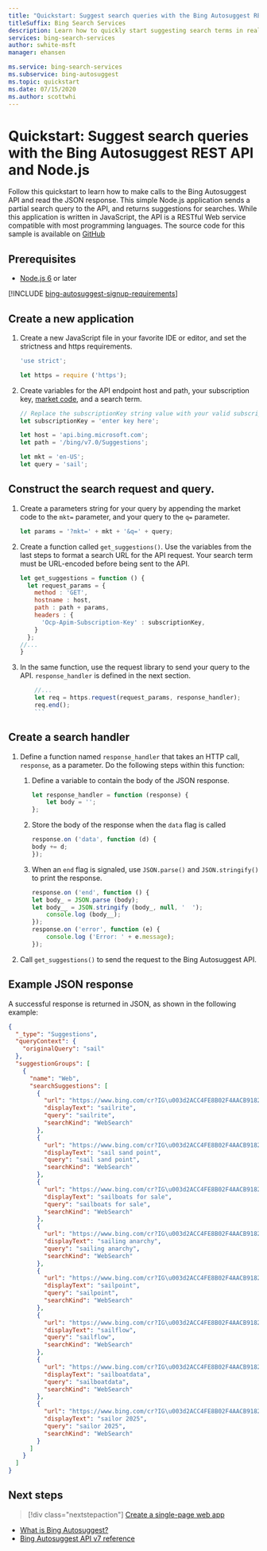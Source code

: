 ```yaml
---
title: "Quickstart: Suggest search queries with the Bing Autosuggest REST API and Node.js"
titleSuffix: Bing Search Services
description: Learn how to quickly start suggesting search terms in real time with the Bing Autosuggest API.
services: bing-search-services
author: swhite-msft
manager: ehansen

ms.service: bing-search-services
ms.subservice: bing-autosuggest
ms.topic: quickstart
ms.date: 07/15/2020
ms.author: scottwhi
---
```


# Quickstart: Suggest search queries with the Bing Autosuggest REST API and Node.js

Follow this quickstart to learn how to make calls to the Bing Autosuggest API and read the JSON response. This simple Node.js application sends a partial search query to the API, and returns suggestions for searches. While this application is written in JavaScript, the API is a RESTful Web service compatible with most programming languages. The source code for this sample is available on [GitHub](https://github.com/Azure-Samples/cognitive-services-REST-api-samples/blob/master/nodejs/Search/BingAutosuggestv7.js)

## Prerequisites

* [Node.js 6](https://nodejs.org/en/download/) or later

[!INCLUDE [bing-autosuggest-signup-requirements](../../includes/bing-autosuggest-signup-requirements.md)]

## Create a new application

1. Create a new JavaScript file in your favorite IDE or editor, and set the strictness and https requirements.
    
    ```javascript
    'use strict';
    
    let https = require ('https');
    ```

2. Create variables for the API endpoint host and path, your subscription key, [market code](../reference/market-codes.md), and a search term. 

    ```javascript
    // Replace the subscriptionKey string value with your valid subscription key.
    let subscriptionKey = 'enter key here';
    
    let host = 'api.bing.microsoft.com';
    let path = '/bing/v7.0/Suggestions';
    
    let mkt = 'en-US';
    let query = 'sail';
    ```

## Construct the search request and query.

1. Create a parameters string for your query by appending the market code to the `mkt=` parameter, and your query to the `q=` parameter.

    ```javascript 
    let params = '?mkt=' + mkt + '&q=' + query;
    ```

2. Create a function called `get_suggestions()`. Use the variables from the last steps to format a search URL for the API request. Your search term must be URL-encoded before being sent to the API.

    ```javascript
    let get_suggestions = function () {
      let request_params = {
        method : 'GET',
        hostname : host,
        path : path + params,
        headers : {
          'Ocp-Apim-Subscription-Key' : subscriptionKey,
        }
      };
    //...
    }
    ```

 1. In the same function, use the request library to send your query to the API. `response_handler` is defined in the next section.
    
    ```javascript
        //...
        let req = https.request(request_params, response_handler);
        req.end();
        ```

## Create a search handler

1. Define a function named `response_handler` that takes an HTTP call, `response`, as a parameter. 
Do the following steps within this function:
    
    1. Define a variable to contain the body of the JSON response.  

        ```javascript
        let response_handler = function (response) {
            let body = '';
        };
        ```

    2. Store the body of the response when the `data` flag is called
        
        ```javascript
        response.on ('data', function (d) {
        body += d;
        });
        ```

    3. When an `end` flag is signaled, use `JSON.parse()` and `JSON.stringify()` to print the response.
    
        ```javascript
        response.on ('end', function () {
        let body_ = JSON.parse (body);
        let body__ = JSON.stringify (body_, null, '  ');
            console.log (body__);
        });
        response.on ('error', function (e) {
            console.log ('Error: ' + e.message);
        });
        ```

2. Call `get_suggestions()` to send the request to the Bing Autosuggest API.

## Example JSON response

A successful response is returned in JSON, as shown in the following example: 

```json
{
  "_type": "Suggestions",
  "queryContext": {
    "originalQuery": "sail"
  },
  "suggestionGroups": [
    {
      "name": "Web",
      "searchSuggestions": [
        {
          "url": "https://www.bing.com/cr?IG\u003d2ACC4FE8B02F4AACB9182A6502B0E556\u0026CID\u003d1D546424A4CB64AF2D386F26A5CD6583\u0026rd\u003d1\u0026h\u003dgvtP9TS9NwhajSapY2Se6y1eCbP2fq_GiP2n-cxi6OY\u0026v\u003d1\u0026r\u003dhttps%3a%2f%2fwww.bing.com%2fsearch%3fq%3dsailrite%26FORM%3dUSBAPI\u0026p\u003dDevEx,5003.1",
          "displayText": "sailrite",
          "query": "sailrite",
          "searchKind": "WebSearch"
        },
        {
          "url": "https://www.bing.com/cr?IG\u003d2ACC4FE8B02F4AACB9182A6502B0E556\u0026CID\u003d1D546424A4CB64AF2D386F26A5CD6583\u0026rd\u003d1\u0026h\u003dBTS0G6AakxntIl9rmbDXtk1n6rQpsZZ99aQ7ClE7dTY\u0026v\u003d1\u0026r\u003dhttps%3a%2f%2fwww.bing.com%2fsearch%3fq%3dsail%2bsand%2bpoint%26FORM%3dUSBAPI\u0026p\u003dDevEx,5004.1",
          "displayText": "sail sand point",
          "query": "sail sand point",
          "searchKind": "WebSearch"
        },
        {
          "url": "https://www.bing.com/cr?IG\u003d2ACC4FE8B02F4AACB9182A6502B0E556\u0026CID\u003d1D546424A4CB64AF2D386F26A5CD6583\u0026rd\u003d1\u0026h\u003dc0QOA_j6swCZJy9FxqOwke2KslJE7ZRmMooGClAuCpY\u0026v\u003d1\u0026r\u003dhttps%3a%2f%2fwww.bing.com%2fsearch%3fq%3dsailboats%2bfor%2bsale%26FORM%3dUSBAPI\u0026p\u003dDevEx,5005.1",
          "displayText": "sailboats for sale",
          "query": "sailboats for sale",
          "searchKind": "WebSearch"
        },
        {
          "url": "https://www.bing.com/cr?IG\u003d2ACC4FE8B02F4AACB9182A6502B0E556\u0026CID\u003d1D546424A4CB64AF2D386F26A5CD6583\u0026rd\u003d1\u0026h\u003dmnMdREUH20SepmHQH1zlh9Hy_w7jpOlZFm3KG2R_BoA\u0026v\u003d1\u0026r\u003dhttps%3a%2f%2fwww.bing.com%2fsearch%3fq%3dsailing%2banarchy%26FORM%3dUSBAPI\u0026p\u003dDevEx,5006.1",
          "displayText": "sailing anarchy",
          "query": "sailing anarchy",
          "searchKind": "WebSearch"
        },
        {
          "url": "https://www.bing.com/cr?IG\u003d2ACC4FE8B02F4AACB9182A6502B0E556\u0026CID\u003d1D546424A4CB64AF2D386F26A5CD6583\u0026rd\u003d1\u0026h\u003dWLFO-B1GG5qtBGnoU1Bizz02YKkg5fgAQtHwhXn4z8I\u0026v\u003d1\u0026r\u003dhttps%3a%2f%2fwww.bing.com%2fsearch%3fq%3dsailpoint%26FORM%3dUSBAPI\u0026p\u003dDevEx,5007.1",
          "displayText": "sailpoint",
          "query": "sailpoint",
          "searchKind": "WebSearch"
        },
        {
          "url": "https://www.bing.com/cr?IG\u003d2ACC4FE8B02F4AACB9182A6502B0E556\u0026CID\u003d1D546424A4CB64AF2D386F26A5CD6583\u0026rd\u003d1\u0026h\u003dquBMwmKlGwqC5wAU0K7n416plhWcR8zQCi7r-Fw9Y0w\u0026v\u003d1\u0026r\u003dhttps%3a%2f%2fwww.bing.com%2fsearch%3fq%3dsailflow%26FORM%3dUSBAPI\u0026p\u003dDevEx,5008.1",
          "displayText": "sailflow",
          "query": "sailflow",
          "searchKind": "WebSearch"
        },
        {
          "url": "https://www.bing.com/cr?IG\u003d2ACC4FE8B02F4AACB9182A6502B0E556\u0026CID\u003d1D546424A4CB64AF2D386F26A5CD6583\u0026rd\u003d1\u0026h\u003d0udadFl0gCTKCp0QmzQTXS3_y08iO8FpwsoKPHPS6kw\u0026v\u003d1\u0026r\u003dhttps%3a%2f%2fwww.bing.com%2fsearch%3fq%3dsailboatdata%26FORM%3dUSBAPI\u0026p\u003dDevEx,5009.1",
          "displayText": "sailboatdata",
          "query": "sailboatdata",
          "searchKind": "WebSearch"
        },
        {
          "url": "https://www.bing.com/cr?IG\u003d2ACC4FE8B02F4AACB9182A6502B0E556\u0026CID\u003d1D546424A4CB64AF2D386F26A5CD6583\u0026rd\u003d1\u0026h\u003deSSt0MRSbl2V0RFPSuVd-gC7fGOT4717pz55EBUgPec\u0026v\u003d1\u0026r\u003dhttps%3a%2f%2fwww.bing.com%2fsearch%3fq%3dsailor%2b2025%26FORM%3dUSBAPI\u0026p\u003dDevEx,5010.1",
          "displayText": "sailor 2025",
          "query": "sailor 2025",
          "searchKind": "WebSearch"
        }
      ]
    }
  ]
}
```

## Next steps

> [!div class="nextstepaction"]
> [Create a single-page web app](../tutorial/autosuggest.md)

- [What is Bing Autosuggest?](../get-suggested-search-terms.md)
- [Bing Autosuggest API v7 reference](../reference/endpoints.md)
